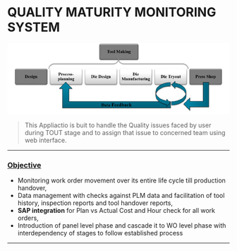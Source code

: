 # QUALITY MATURITY MONITORING SYSTEM

![enter image description here](https://github.com/ankesh-verma/PERL/blob/main/FasTrack%20Tool%20Tracker/images/Die_lifeCycle.png?raw=true)

> This Appliactio is buit to handle the Quality issues faced by user during TOUT stage and to assign that issue to concerned team using web interface.
***
### <u>Objective</u>
 * Monitoring work order movement over its entire life cycle till production handover,
 * Data management with checks against PLM data and facilitation of tool history, inspection reports and tool handover reports,
 * <b>SAP integration</b> for Plan vs Actual Cost and Hour check for all work orders,
 * Introduction of panel level phase and cascade it to WO level phase with interdependency of stages  to follow established process 
***
